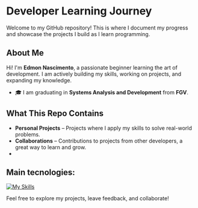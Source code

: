 # Developer Learning Journey

Welcome to my GitHub repository! This is where I document my progress and showcase the projects I build as I learn programming.

## About Me

Hi! I'm **Edmon Nascimento**, a passionate beginner learning the art of development. I am actively building my skills, working on projects, and expanding my knowledge.

- 🎓 I am graduating in **Systems Analysis and Development** from **FGV**.
  
## What This Repo Contains

- **Personal Projects** – Projects where I apply my skills to solve real-world problems.
- **Collaborations** – Contributions to projects from other developers, a great way to learn and grow.
- 
## Main tecnologies:
[![My Skills](https://skillicons.dev/icons?i=html,css,js,php)](https://skillicons.dev)

Feel free to explore my projects, leave feedback, and collaborate! 

